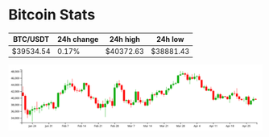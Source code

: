 # Bitcoin Stats

BTC/USDT|24h change|24h high|24h low|
|---|---|---|---|
|$39534.54|0.17%|$40372.63|$38881.43|

<img src="./chart.svg">
